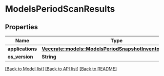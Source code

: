 # ModelsPeriodScanResults

## Properties

Name | Type | Description | Notes
------------ | ------------- | ------------- | -------------
**applications** | [**Vec<crate::models::ModelsPeriodSnapshotInventoryApplication>**](models.SnapshotInventoryApplication.md) |  |
**os_version** | **String** |  |

[[Back to Model list]](../README.md#documentation-for-models) [[Back to API list]](../README.md#documentation-for-api-endpoints) [[Back to README]](../README.md)
